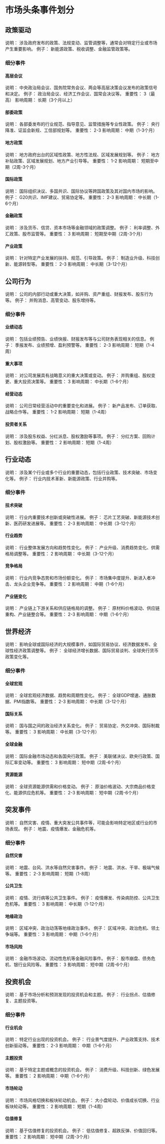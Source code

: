 # 市场头条事件划分

## **政策驱动**
说明： 涉及政府发布的政策、法规变动、监管调整等，通常会对特定行业或市场产生重要影响。
例子： 新能源政策、税收调整、金融监管政策等。

### 细分事件
#### 高层会议
说明： 中央政治局会议、国务院常务会议、两会等高层决策会议发布的政策信号和决定。
例子： 政治局会议、经济工作会议、国常会决议等。
重要性： 3（最高）
影响周期： 长期（3个月以上）

#### 部委政策
说明： 各部委发布的行业规范、指导意见、监管措施等专业性政策。
例子： 央行降准、证监会新规、工信部规划等。
重要性： 2-3
影响周期： 中期（1-3个月）

#### 地方政策
说明： 地方政府出台的区域性政策、地方性法规、区域发展规划等。
例子： 地方补贴政策、区域发展规划、地方产业引导等。
重要性： 1-2
影响周期： 短期至中期（2周-3个月）

#### 国际政策
说明： 国际组织决议、多国共识、国际协议等跨国政策及其对国内市场的影响。
例子： G20共识、IMF建议、贸易协定等。
重要性： 2-3
影响周期： 中长期（1-6个月）

#### 金融政策
说明： 涉及货币、信贷、资本市场等金融领域的政策调整。
例子： 利率调整、外汇政策、股市监管等。
重要性： 3
影响周期： 短期至中期（2周-3个月）

#### 产业政策
说明： 针对特定产业发展的扶持、规范、引导政策。
例子： 制造业升级、科技创新、能源转型等。
重要性： 2-3
影响周期： 中长期（3-12个月）

## **公司行为**
说明： 公司的内部行动或重大决策，如并购、资产重组、财报发布、股东行为等。
例子： 并购消息、高管变动、股东增持等。

### 细分事件
#### 业绩动态
说明： 包括业绩预告、业绩快报、财报发布等与公司财务表现相关的信息。
例子： 季报发布、业绩预增、盈利预警等。
重要性： 2-3
影响周期： 短期（1-4周）

#### 重大事项
说明： 对公司发展具有战略意义的重大决策或变动。
例子： 并购重组、股权变更、重大投资决策等。
重要性： 3
影响周期： 中长期（1-6个月）

#### 经营动态
说明： 公司日常经营活动中的重要变化和进展。
例子： 新产品发布、订单获取、战略合作等。
重要性： 1-2
影响周期： 短期（1-4周）

#### 投资者关系
说明： 涉及股东权益、分红派息、股权激励等事项。
例子： 分红方案、回购计划、股权激励等。
重要性： 2
影响周期： 短期（1-4周）

## **行业动态**
说明： 涉及某个行业或多个行业的重要动态，包括行业政策、技术突破、市场变化等。
例子： 行业内技术革新、新能源政策、行业并购等。

### 细分事件
#### 技术突破
说明： 行业内重要技术创新或突破性进展。
例子： 芯片工艺突破、新能源技术创新、医药研发进展等。
重要性： 2-3
影响周期： 中长期（3-12个月）

#### 行业趋势
说明： 行业整体发展方向和趋势性变化。
例子： 产业升级、消费趋势变化、供需格局调整等。
重要性： 2
影响周期： 中长期（3-12个月）

#### 竞争格局
说明： 行业内竞争态势和市场份额变化。
例子： 市场集中度提升、新进入者冲击、龙头企业竞争等。
重要性： 2
影响周期： 中期（1-6个月）

#### 产业链变化
说明： 产业链上下游关系和供应链格局的调整。
例子： 原材料价格波动、供应链重构、产业链整合等。
重要性： 2-3
影响周期： 中期（1-6个月）

## **世界经济**
说明： 影响全球或国际经济的大规模事件，如国际贸易协议、经济数据发布、全球性经济政策调整等。
例子： 全球经济增长数据、国际贸易谈判、全球央行货币政策变化等。

### 细分事件
#### 全球宏观
说明： 全球宏观经济数据、趋势和周期性变化。
例子： 全球GDP增速、通胀数据、PMI指数等。
重要性： 2-3
影响周期： 中长期（3-12个月）

#### 国际关系
说明： 国与国之间的政治经济关系变化。
例子： 贸易协定、外交冲突、国际制裁等。
重要性： 3
影响周期： 中长期（3-12个月）

#### 全球金融
说明： 国际金融市场动态和各国央行政策。
例子： 美联储决议、欧央行政策、国际汇率变动等。
重要性： 3
影响周期： 短中期（2周-6个月）

#### 资源能源
说明： 全球资源能源供需和价格变动。
例子： 原油价格波动、大宗商品价格变化、能源供应危机等。
重要性： 2-3
影响周期： 短中期（2周-6个月）

## **突发事件**
说明： 自然灾害、疫情、重大突发公共事件等，可能会影响特定地区或行业的市场表现。
例子： 地震、疫情爆发、金融危机等。

### 细分事件
#### 自然灾害
说明： 地震、台风、洪水等自然灾害事件。
例子： 地震、洪水、干旱、极端气候等。
重要性： 2-3
影响周期： 短期（1-8周）

#### 公共卫生
说明： 疫情、流行病等公共卫生事件。
例子： 疫情爆发、传染病防控、公共卫生危机等。
重要性： 3
影响周期： 中长期（1-12个月）

#### 地缘政治
说明： 区域冲突、政治动荡等地缘政治事件。
例子： 区域冲突、政治危机、领土争端等。
重要性： 3
影响周期： 中期（1-6个月）

#### 市场风险
说明： 金融市场波动、流动性危机等金融风险事件。
例子： 股市崩盘、债务危机、银行业风险等。
重要性： 3
影响周期： 短中期（2周-6个月）

## 投资机会
说明： 基于市场分析和预测发现的投资机会和主题。
例子： 行业拐点、估值修复、主题投资等。

### 细分事件
#### 行业机会
说明： 特定行业出现的投资机会。
例子： 行业景气度提升、产业政策支持、技术创新驱动等。
重要性： 2-3
影响周期： 中期（1-6个月）

#### 主题投资
说明： 基于特定主题或概念的投资机会。
例子： 消费升级、科技创新、绿色发展等。
重要性： 2
影响周期： 中期（1-6个月）

#### 市场轮动
说明： 市场风格切换和板块轮动机会。
例子： 大小盘轮动、价值成长切换、行业板块轮动等。
重要性： 2
影响周期： 短期（1-4周）

#### 估值修复
说明： 基于估值修复的投资机会。
例子： 低估值修复、超跌反弹、价值回归等。
重要性： 2
影响周期： 短中期（2周-3个月）

